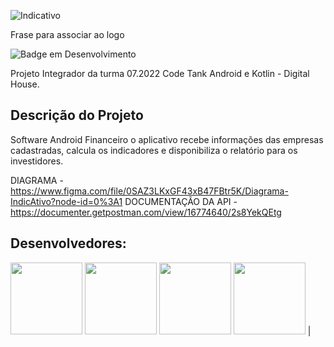 
![Indicativo](https://user-images.githubusercontent.com/93719802/195474378-0bc6ea31-6956-4318-8ade-27a0c0f322d8.png)

Frase para associar ao logo

![Badge em Desenvolvimento](http://img.shields.io/static/v1?label=STATUS&message=EM%20DESENVOLVIMENTO&color=GREEN&style=for-the-badge)

Projeto Integrador da turma 07.2022 Code Tank Android e Kotlin - Digital House. 

## Descrição do Projeto
Software Android Financeiro o aplicativo recebe informações das empresas cadastradas, calcula os indicadores e disponibiliza o relatório para os investidores.

DIAGRAMA - https://www.figma.com/file/0SAZ3LKxGF43xB47FBtr5K/Diagrama-IndicAtivo?node-id=0%3A1
DOCUMENTAÇÃO DA API - https://documenter.getpostman.com/view/16774640/2s8YekQEtg

## Desenvolvedores:

 [<img src="https://avatars.githubusercontent.com/u/93719802?v=4" width=115>](https://github.com/deborapaiva)  [<img src="https://avatars.githubusercontent.com/u/108030855?v=4" width=115>](https://github.com/riziaraquelbra)  [<img src="https://avatars.githubusercontent.com/u/84872496?v=4" width=115>](https://github.com/ThiagoCamelo1999)  [<img src="https://avatars.githubusercontent.com/u/97401294?v=4" width=115>](https://github.com/Devmendesc) |
